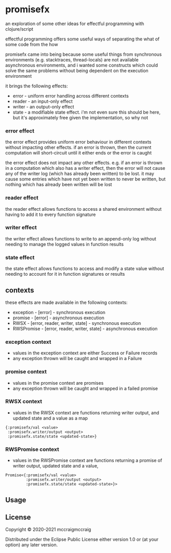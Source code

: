 # promisefx

an exploration of some other ideas for effectful programming with
clojure/script

effectful programming offers some useful ways of separating the what
of some code from the how

promisefx came into being because some useful things from synchronous environments
(e.g. stacktraces, thread-locals) are not available asynchronous environments,
and i wanted some constructs which could solve the same problems without being
dependent on the execution environment

it brings the following effects:

* error - uniform error handling across different contexts
* reader - an input-only effect
* writer - an output-only effect
* state - a modifiable state effect. i'm not even sure this should be here, but it's approximately free given the implementation, so why not

### error effect

the error effect provides uniform error behaviour in different contexts without impacting other effects. if an error is thrown, then the current computation will short-circuit until it either ends or the error is caught

the error effect does not impact any other effects. e.g. if an error is thrown in a computation which also has a writer effect, then the error will not cause any of the writer log (which has already been written) to be lost. it may cause some entries which have not yet been written to never be written, but nothing which has already been written will be lost

### reader effect

the reader effect allows functions to access a shared environment without having to add it to every function signature

### writer effect

the writer effect allows functions to write to an append-only log without needing to manage the logged values in function results

### state effect

the state effect allows functions to access and modify a state value without needing to account for it in function signatures or results

## contexts

these effects are made available in the following contexts:

* exception - [error] - synchronous execution
* promise - [error] - asynchronous execution
* RWSX - [error, reader, writer, state] - synchronous execution
* RWSPromise - [error, reader, writer, state] - asynchronous execution

### exception context

* values in the exception context are either Success or Failure records
* any exception thrown will be caught and wrapped in a Failure

### promise context

* values in the promise context are promises
* any exception thrown will be caught and wrapped in a failed promise

### RWSX context

* values in the RWSX context are functions returning writer output, and updated state and a value as a map

```
{:promisefx/val <value>
 :promisefx.writer/output <output>
 :promisefx.state/state <updated-state>}
```

### RWSPromise context

* values in the RWSPromise context are functions returning a promise of writer output, updated state and a value,

```
Promise<{:promisefx/val <value>
         :promisefx.writer/output <output>
         :promisefx.state/state <updated-state>}>
```


## Usage


## License

Copyright © 2020-2021 mccraigmccraig

Distributed under the Eclipse Public License either version 1.0 or (at
your option) any later version.
